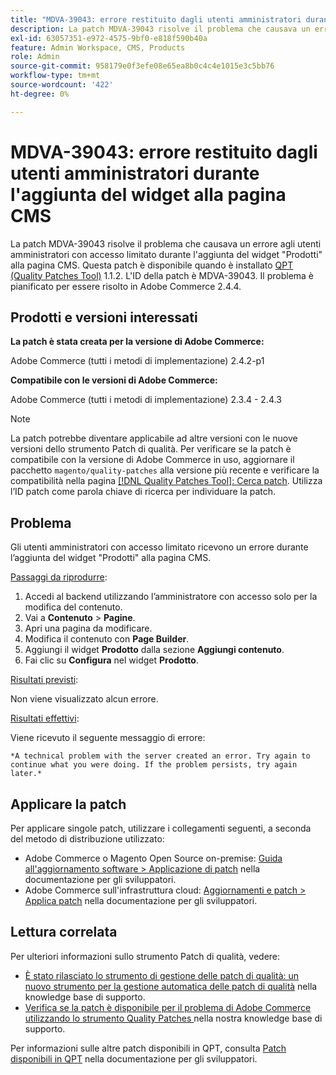 ```yaml
---
title: "MDVA-39043: errore restituito dagli utenti amministratori durante l'aggiunta del widget alla pagina CMS"
description: La patch MDVA-39043 risolve il problema che causava un errore agli utenti amministratori con accesso limitato durante l'aggiunta del widget "Prodotti" alla pagina CMS. Questa patch è disponibile quando è installato [Quality Patches Tool (QPT)](https://devdocs.magento.com/guides/v2.4/comp-mgr/patching.html#mqp) 1.1.2. L'ID della patch è MDVA-39043. Il problema è pianificato per essere risolto in Adobe Commerce 2.4.4.
exl-id: 63057351-e972-4575-9bf0-e818f590b40a
feature: Admin Workspace, CMS, Products
role: Admin
source-git-commit: 958179e0f3efe08e65ea8b0c4c4e1015e3c5bb76
workflow-type: tm+mt
source-wordcount: '422'
ht-degree: 0%

---
```


# MDVA-39043: errore restituito dagli utenti amministratori durante l&#39;aggiunta del widget alla pagina CMS

La patch MDVA-39043 risolve il problema che causava un errore agli utenti amministratori con accesso limitato durante l&#39;aggiunta del widget &quot;Prodotti&quot; alla pagina CMS. Questa patch è disponibile quando è installato [QPT (Quality Patches Tool)](https://devdocs.magento.com/guides/v2.4/comp-mgr/patching.html#mqp) 1.1.2. L&#39;ID della patch è MDVA-39043. Il problema è pianificato per essere risolto in Adobe Commerce 2.4.4.

## Prodotti e versioni interessati

**La patch è stata creata per la versione di Adobe Commerce:**

Adobe Commerce (tutti i metodi di implementazione) 2.4.2-p1

**Compatibile con le versioni di Adobe Commerce:**

Adobe Commerce (tutti i metodi di implementazione) 2.3.4 - 2.4.3

>[!NOTE]
>
>La patch potrebbe diventare applicabile ad altre versioni con le nuove versioni dello strumento Patch di qualità. Per verificare se la patch è compatibile con la versione di Adobe Commerce in uso, aggiornare il pacchetto `magento/quality-patches` alla versione più recente e verificare la compatibilità nella pagina [[!DNL Quality Patches Tool]: Cerca patch](https://devdocs.magento.com/quality-patches/tool.html#patch-grid). Utilizza l’ID patch come parola chiave di ricerca per individuare la patch.

## Problema

Gli utenti amministratori con accesso limitato ricevono un errore durante l’aggiunta del widget &quot;Prodotti&quot; alla pagina CMS.

<u>Passaggi da riprodurre</u>:

1. Accedi al backend utilizzando l’amministratore con accesso solo per la modifica del contenuto.
1. Vai a **Contenuto** > **Pagine**.
1. Apri una pagina da modificare.
1. Modifica il contenuto con **Page Builder**.
1. Aggiungi il widget **Prodotto** dalla sezione **Aggiungi contenuto**.
1. Fai clic su **Configura** nel widget **Prodotto**.

<u>Risultati previsti</u>:

Non viene visualizzato alcun errore.

<u>Risultati effettivi</u>:

Viene ricevuto il seguente messaggio di errore:

`*A technical problem with the server created an error. Try again to continue what you were doing. If the problem persists, try again later.*`

## Applicare la patch

Per applicare singole patch, utilizzare i collegamenti seguenti, a seconda del metodo di distribuzione utilizzato:

* Adobe Commerce o Magento Open Source on-premise: [Guida all&#39;aggiornamento software > Applicazione di patch](https://devdocs.magento.com/guides/v2.4/comp-mgr/patching/mqp.html) nella documentazione per gli sviluppatori.
* Adobe Commerce sull&#39;infrastruttura cloud: [Aggiornamenti e patch > Applica patch](https://devdocs.magento.com/cloud/project/project-patch.html) nella documentazione per gli sviluppatori.

## Lettura correlata

Per ulteriori informazioni sullo strumento Patch di qualità, vedere:

* [È stato rilasciato lo strumento di gestione delle patch di qualità: un nuovo strumento per la gestione automatica delle patch di qualità](/help/announcements/adobe-commerce-announcements/magento-quality-patches-released-new-tool-to-self-serve-quality-patches.md) nella knowledge base di supporto.
* [Verifica se la patch è disponibile per il problema di Adobe Commerce utilizzando lo strumento Quality Patches ](/help/support-tools/patches-available-in-qpt-tool/check-patch-for-magento-issue-with-magento-quality-patches.md) nella nostra knowledge base di supporto.

Per informazioni sulle altre patch disponibili in QPT, consulta [Patch disponibili in QPT](https://devdocs.magento.com/quality-patches/tool.html#patch-grid) nella documentazione per gli sviluppatori.
